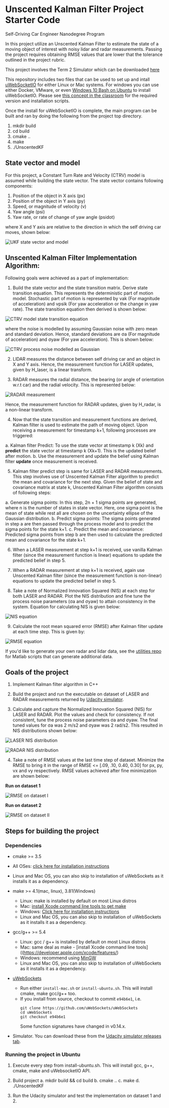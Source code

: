 # Unscented Kalman Filter Project Starter Code
Self-Driving Car Engineer Nanodegree Program

In this project utilize an Unscented Kalman Filter to estimate the state of a moving object of interest with noisy lidar and radar measurements. Passing the project requires obtaining RMSE values that are lower that the tolerance outlined in the project rubric. 

This project involves the Term 2 Simulator which can be downloaded [here](https://github.com/udacity/self-driving-car-sim/releases)

This repository includes two files that can be used to set up and intall [uWebSocketIO](https://github.com/uWebSockets/uWebSockets) for either Linux or Mac systems. For windows you can use either Docker, VMware, or even [Windows 10 Bash on Ubuntu](https://www.howtogeek.com/249966/how-to-install-and-use-the-linux-bash-shell-on-windows-10/) to install uWebSocketIO. Please see [this concept in the classroom](https://classroom.udacity.com/nanodegrees/nd013/parts/40f38239-66b6-46ec-ae68-03afd8a601c8/modules/0949fca6-b379-42af-a919-ee50aa304e6a/lessons/f758c44c-5e40-4e01-93b5-1a82aa4e044f/concepts/16cf4a78-4fc7-49e1-8621-3450ca938b77) for the required version and installation scripts.

Once the install for uWebSocketIO is complete, the main program can be built and ran by doing the following from the project top directory.

1. mkdir build
2. cd build
3. cmake ..
4. make
5. ./UnscentedKF

## State vector and model

For this project, a Constant Turn Rate and Velocity (CTRV) model is assumed while building the state vector. The state vector contains following components:

1. Position of the object in X axis (px)
2. Position of the object in Y axis (py)
3. Speed, or magnitude of velocity (v)
4. Yaw angle (psi)
5. Yaw rate, or rate of change of yaw angle (psidot)

where X and Y axis are relative to the direction in which the self driving car moves, shown below:

![UKF state vector and model](https://raw.githubusercontent.com/sohonisaurabh/CarND-Unscented-Kalman-Filter/master/image-resources/ctrv-state-vector.png)

## Unscented Kalman Filter Implementation Algorithm:

Following goals were achieved as a part of implementation:

1. Build the state vector and the state transition matrix. Derive state transition equation. This represents the deterministic part of motion model. Stochastic part of motion is represented by νak (For magnitude of acceleration) and νpsik (For yaw acceleration or the change in yaw rate). The state transition equation then derived is shown below:

![CTRV model state transition equation](https://raw.githubusercontent.com/sohonisaurabh/CarND-Unscented-Kalman-Filter/master/image-resources/ctrv-state-transition-equation.png)

where the noise is modelled by assuming Gaussian noise with zero mean and standard deviation. Hence, standard deviations are σa (For magnitude of acceleration) and σyaw (For yaw acceleration). This is shown below:

![CTRV process noise modelled as Gaussian](https://raw.githubusercontent.com/sohonisaurabh/CarND-Unscented-Kalman-Filter/master/image-resources/ctrv-noise-modelling.png)

2. LIDAR measures the distance between self driving car and an object in X and Y axis. Hence, the measurement function for LASER updates, given by H_laser, is a linear transform.

3. RADAR measures the radial distance, the bearing (or angle of orientation w.r.t car) and the radial velocity. This is represented below:

![RADAR measurement](https://raw.githubusercontent.com/sohonisaurabh/CarND-Unscented-Kalman-Filter/master/image-resources/radar_measurement.png)

Hence, the measurement function for RADAR updates, given by H_radar, is a non-linear transform.

4. Now that the state transition and measurement functions are derived, Kalman filter is used to estimate the path of moving object. Upon receiving a measurement for timestamp k+1, following processes are triggered:

  a. Kalman filter Predict: To use the state vector at timestamp k (Xk) and **predict** the state vector at timestamp k (Xk+1). This is the updated belief after motion.
  b. Use the measurement and update the belief using Kalman filter **update** once measurement is received.
  
5. Kalman filter predict step is same for LASER and RADAR measurements. This step involves use of Unscented Kalman Filter algorithm to predict the mean and covariance for the next step. Given the belief of state and covariance matrix at state k, Unscented Kalman Filter algorithm consists of following steps:

  a. Generate sigma points: In this step, 2n + 1 sigma points are generated, where n is the number of states in state vector. Here, one sigma point is the mean of state while rest all are chosen on the uncertainty ellipse of the Gaussian distribution.
  b. Predict sigma points: The sigma points generated in step a are then passed through the process model and to predict the sigma points for the state k+1.
  c. Predict the mean and covariance: Predicted sigma points from step b are then used to calculate the predicted mean and covariance for the state k+1.

6. When a LASER measurement at step k+1 is received, use vanilla Kalman filter (since the measurement function is linear) equations to update the predicted belief in step 5.

7. When a RADAR measurement at step k+1 is received, again use Unscented Kalman filter (since the measurement function is non-linear) equations to update the predicted belief in step 5.

8. Take a note of Normalized Innovation Squared (NIS) at each step for both LASER and RADAR. Plot the NIS distribution and fine tune the process noise parameters (σa and σyaw) to attain consistency in the system. Equation for calculating NIS is given below:

![NIS equation](https://raw.githubusercontent.com/sohonisaurabh/CarND-Unscented-Kalman-Filter/master/image-resources/nis-equation.png)

9. Calculate the root mean squared error (RMSE) after Kalman filter update at each time step. This is given by:

![RMSE equation](https://raw.githubusercontent.com/sohonisaurabh/CarND-Unscented-Kalman-Filter/master/image-resources/rmse.png)

If you'd like to generate your own radar and lidar data, see the
[utilities repo](https://github.com/udacity/CarND-Mercedes-SF-Utilities) for
Matlab scripts that can generate additional data.

## Goals of the project

1. Implement Kalman filter algorithm in C++

2. Build the project and run the executable on dataset of LASER and RADAR measurements returned by [Udacity simulator](https://github.com/udacity/self-driving-car-sim/releases).

3. Calculate and capture the Normalized Innovation Squared (NIS) for LASER and RADAR. Plot the values and check for consistency. If not consistent, tune the process noise parameters σa and σyaw. The final tuned values for σa was 2 m/s2 and σyaw was 2 rad/s2. This resulted in NIS distributions shown below:

![LASER NIS distribution](https://raw.githubusercontent.com/sohonisaurabh/CarND-Unscented-Kalman-Filter/master/image-resources/ukf-nis-laser-dataset-1.png)

![RADAR NIS distribution](https://raw.githubusercontent.com/sohonisaurabh/CarND-Unscented-Kalman-Filter/master/image-resources/ukf-nis-radar-dataset-1.png)

4. Take a note of RMSE values at the last time step of dataset. Minimize the RMSE to bring it in the range of RMSE <= [.09, .10, 0.40, 0.30] for px, py, vx and vy respectively. RMSE values achieved after fine minimization are shown below:

**Run on dataset 1**

![RMSE on dataset I](https://raw.githubusercontent.com/sohonisaurabh/CarND-Unscented-Kalman-Filter/master/image-resources/ukf-rmse-dataset-1.png)




**Run on dataset 2**

![RMSE on dataset II](https://raw.githubusercontent.com/sohonisaurabh/CarND-Unscented-Kalman-Filter/master/image-resources/ukf-rmse-dataset-2.png)


## Steps for building the project

### Dependencies

* cmake >= 3.5
 * All OSes: [click here for installation instructions](https://cmake.org/install/)
 * Linux and Mac OS, you can also skip to installation of uWebSockets as it installs it as a dependency.
 
* make >= 4.1(mac, linux), 3.81(Windows)
  * Linux: make is installed by default on most Linux distros
  * Mac: [install Xcode command line tools to get make](https://developer.apple.com/xcode/features/)
  * Windows: [Click here for installation instructions](http://gnuwin32.sourceforge.net/packages/make.htm)
  * Linux and Mac OS, you can also skip to installation of uWebSockets as it installs it as a dependency.
  
* gcc/g++ >= 5.4
  * Linux: gcc / g++ is installed by default on most Linux distros
  * Mac: same deal as make - [install Xcode command line tools]((https://developer.apple.com/xcode/features/)
  * Windows: recommend using [MinGW](http://www.mingw.org/)
  * Linux and Mac OS, you can also skip to installation of uWebSockets as it installs it as a dependency.
  
* [uWebSockets](https://github.com/uWebSockets/uWebSockets)
  * Run either `install-mac.sh` or `install-ubuntu.sh`. This will install cmake, make gcc/g++ too.
  * If you install from source, checkout to commit `e94b6e1`, i.e.
    ```
    git clone https://github.com/uWebSockets/uWebSockets 
    cd uWebSockets
    git checkout e94b6e1
    ```
    Some function signatures have changed in v0.14.x.

* Simulator. You can download these from the [Udacity simulator releases tab](https://github.com/udacity/self-driving-car-sim/releases).

### Running the project in Ubuntu

1. Execute every step from install-ubuntu.sh. This will install gcc, g++, cmake, make and uWebsocketIO API.

2. Build project
  a. mkdir build && cd build
  b. cmake ..
  c. make
  d. ./UnscentedKF

3. Run the Udacity simulator and test the implementation on dataset 1 and 2.
